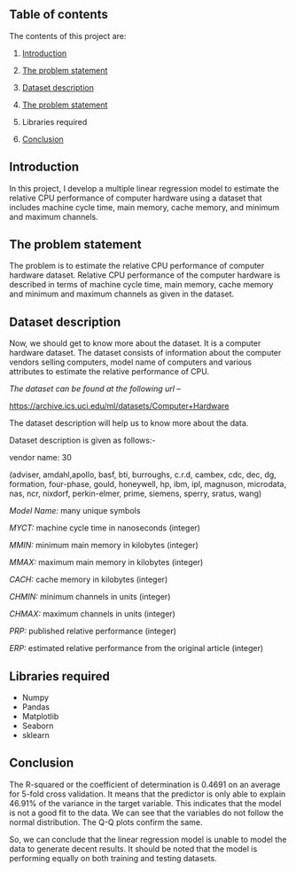 ## Table of contents

The contents of this project are:

1. [Introduction](https://github.com/poojarao76/Supervised-Machine-Learning/tree/main/Regression/CPU_performance#introduction)

2. [The problem statement](https://github.com/poojarao76/Supervised-Machine-Learning/tree/main/Regression/CPU_performance#the-problem-statement)

3. [Dataset description](https://github.com/poojarao76/Supervised-Machine-Learning/tree/main/Regression/CPU_performance#dataset-description)

4. [The problem statement](https://github.com/poojarao76/Supervised-Machine-Learning/tree/main/Regression/CPU_performance#libraries-required)

5. Libraries required

6. [Conclusion](https://github.com/poojarao76/Supervised-Machine-Learning/tree/main/Regression/CPU_performance#conclusion)

## Introduction

In this project, I develop a multiple linear regression model to estimate the relative CPU performance of computer hardware using a dataset that includes machine cycle time, main memory, cache memory, and minimum and maximum channels. 

## The problem statement

The problem is to estimate the relative CPU performance of computer hardware dataset. Relative CPU performance of the computer hardware is described in terms of machine cycle time, main memory, cache memory and minimum and maximum channels as given in the dataset.

## Dataset description

Now, we should get to know more about the dataset. It is a computer hardware dataset. The dataset consists of information about the computer vendors selling computers, model name of computers and various attributes to estimate the relative performance of CPU.

*The dataset can be found at the following url –*

https://archive.ics.uci.edu/ml/datasets/Computer+Hardware

The dataset description will help us to know more about the data.

Dataset description is given as follows:-

vendor name: 30

(adviser, amdahl,apollo, basf, bti, burroughs, c.r.d, cambex, cdc, dec, dg, formation, four-phase, gould, honeywell, hp, ibm, ipl, magnuson, microdata, nas, ncr, nixdorf, perkin-elmer, prime, siemens, sperry, sratus, wang)

*Model Name:* many unique symbols

*MYCT:* machine cycle time in nanoseconds (integer)

*MMIN:* minimum main memory in kilobytes (integer)

*MMAX:* maximum main memory in kilobytes (integer)

*CACH:* cache memory in kilobytes (integer)

*CHMIN:* minimum channels in units (integer)

*CHMAX:* maximum channels in units (integer)

*PRP:* published relative performance (integer)

*ERP:* estimated relative performance from the original article (integer)

## Libraries required

* Numpy 
* Pandas
* Matplotlib
* Seaborn
* sklearn

## Conclusion

The R-squared or the coefficient of determination is 0.4691 on an average for 5-fold cross validation. It means that the predictor is only able to explain 46.91% of the variance in the target variable. This indicates that the model is not a good fit to the data. We can see that the variables do not follow the normal distribution. The Q-Q plots confirm the same.

So, we can conclude that the linear regression model is unable to model the data to generate decent results. It should be noted that the model is performing equally on both training and testing datasets. 